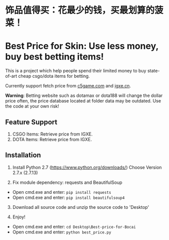 # 饰品值得买：花最少的钱，买最划算的菠菜！
# Best Price for Skin: Use less money, buy best betting items!

This is a project which help people spend their limited money to buy state-of-art cheap csgo/dota items for betting.

Currently support fetch price from [c5game.com](http://www.c5game.com) and [igxe.cn](www.igxe.cn).

**Warning**: Betting website such as dotamax or dota188 will change the dollar price often, the price database located at folder data may be outdated. Use the code at your own risk!

## Feature Support
1. CSGO Items: Retrieve price from IGXE.
2. DOTA Items: Retrieve price from IGXE.

## Installation
1. Install Python 2.7 (https://www.python.org/downloads/) Choose Version 2.7.x (2.7.13)

2. Fix module dependency: requests and BeautifulSoup
  * Open cmd.exe and enter: ```pip install requests```
  * Open cmd.exe and enter: ```pip install beautifulsoup4```

3. Download all source code and unzip the source code to 'Desktop'

4. Enjoy!
  * Open cmd.exe and enter: ```cd Desktop\Best-price-for-Bocai```
  * Open cmd.exe and enter: ```python best_price.py```
